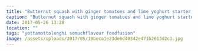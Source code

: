 ```yaml
---
title: "Butternut squash with ginger tomatoes and lime yoghurt starter, recipe by  made by me!"
caption: "Butternut squash with ginger tomatoes and lime yoghurt starter, recipe by  made by me!"
date: 2017-05-26 13:28
location: ""
tags: "yottamottolenghi somuchflavour foodfusion"
image: /assets/uploads/2017/05/19beca1e23de6d40342e471b2613d2c1.jpg
---
```

